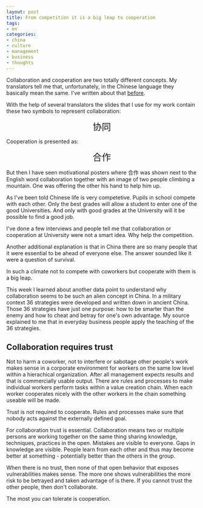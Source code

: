 ```yaml
---
layout: post
title: From competition it is a big leap to cooperation
tags:
- en
categories:
- china
- culture
- management
- business
- thoughts
---
```

Collaboration and cooperation are two totally different concepts. My translators tell me that, unfortunately, in the Chinese language they basically mean the same. I've written about that [before](/2014/07/13/words-matter-speaking-in-images.html).

With the help of several translators the slides that I use for my work contain these two symbols to represent collaboration:

<center><span style="font-size: 18pt">协同</span></center>

Cooperation is presented as:

<center><span style="font-size: 18pt">合作</span></center>

But then I have seen motivational posters where 合作 was shown next to the English word collaboration together with an image of two people climbing a mountain. One was offering the other his hand to help him up.

As I've been told Chinese life is very competetive. Pupils in school compete with each other. Only the best grades will allow a student to enter one of the good Universities. And only with good grades at the University will it be possible to find a good job.

I've done a few interviews and people tell me that collaboration or cooperation at University were not a smart idea. Why help the competition.

Another additional explanation is that in China there are so many people that it were essential to be ahead of everyone else. The answer sounded like it were a question of survival.

In such a climate not to compete with coworkers but cooperate with them is a big leap.

This week I learned about another data point to understand why collaboration seems to be such an alien concept in China. In a military context 36 strategies were developed and written down in ancient China. Those 36 strategies have just one purpose: how to be smarter than the enemy and how to cheat and betray for one's own advantage. My source explained to me that in everyday business people apply the teaching of the 36 strategies.

## Collaboration requires trust
Not to harm a coworker, not to interfere or sabotage other people's work makes sense in a corporate environment for workers on the same low level within a hierachical organization. After all management expects results and that is commercially usable output. There are rules and processes to make individual workers perform tasks within a value creation chain. When each worker cooperates nicely with the other workers in the chain something useable will be made.

Trust is not required to cooperate. Rules and processes make sure that nobody acts against the externally defined goal.

For collaboration trust is essential. Collaboration means two or multiple persons are working together on the same thing sharing knowledge, techniques, practices in the open. Mistakes are visible to everyone. Gaps in knowledge are visible. People learn from each other and thus may become better at something - potentially better than the others in the group.

When there is no trust, then none of that open behavior that exposes vulnerabilities makes sense. The more one shows vulnerabilities the more risk to be betrayed and taken advantage of is there. If you cannot trust the other people, then don't collaborate. 

The most you can tolerate is cooperation.
